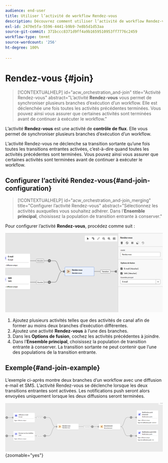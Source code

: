 ```yaml
---
audience: end-user
title: Utiliser l’activité de workflow Rendez-vous
description: Découvrez comment utiliser l’activité de workflow Rendez-vous.
exl-id: 2470e5fa-5596-4441-b9b9-7e8b5d1d53aa
source-git-commit: 371bccc8371d9ff4a9b1659510953ff7776c2459
workflow-type: tm+mt
source-wordcount: '256'
ht-degree: 100%

---
```


# Rendez-vous {#join}


>[!CONTEXTUALHELP]
>id="acw_orchestration_and-join"
>title="Activité Rendez-vous"
>abstract="L’activité **Rendez-vous** vous permet de synchroniser plusieurs branches d’exécution d’un workflow. Elle est déclenchée une fois toutes les activités précédentes terminées. Vous pouvez ainsi vous assurer que certaines activités sont terminées avant de continuer à exécuter le workflow."

L’activité **Rendez-vous** est une activité de **contrôle de flux**. Elle vous permet de synchroniser plusieurs branches d’exécution d’un workflow.

L’activité Rendez-vous ne déclenche sa transition sortante qu’une fois toutes les transitions entrantes activées, c’est-à-dire quand toutes les activités précédentes sont terminées. Vous pouvez ainsi vous assurer que certaines activités sont terminées avant de continuer à exécuter le workflow.

## Configurer l’activité Rendez-vous{#and-join-configuration}

>[!CONTEXTUALHELP]
>id="acw_orchestration_and-join_merging"
>title="Configurer l’activité Rendez-vous"
>abstract="Sélectionnez les activités auxquelles vous souhaitez adhérer. Dans l’**Ensemble principal**, choisissez la population de transition entrante à conserver."

Pour configurer l’activité **Rendez-vous**, procédez comme suit :

![](../assets/workflow-andjoin.png)

1. Ajoutez plusieurs activités telles que des activités de canal afin de former au moins deux branches d’exécution différentes.
1. Ajoutez une activité **Rendez-vous** à l’une des branches.
1. Dans les **Options de fusion**, cochez les activités précédentes à joindre.
1. Dans l’**Ensemble principal**, choisissez la population de transition entrante à conserver. La transition sortante ne peut contenir que l’une des populations de la transition entrante.

## Exemple{#and-join-example}

L’exemple ci-après montre deux branches d’un workflow avec une diffusion e-mail et SMS. L’activité Rendez-vous se déclenche lorsque les deux transitions entrantes sont activées. Les notifications push seront alors envoyées uniquement lorsque les deux diffusions seront terminées.

![](../assets/workflow-andjoin-example.png){zoomable="yes"}
